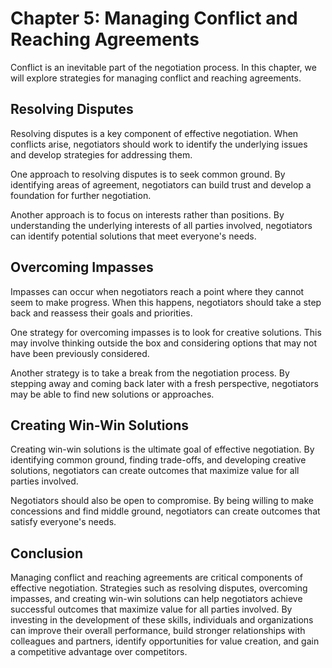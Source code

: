 Chapter 5: Managing Conflict and Reaching Agreements
====================================================

Conflict is an inevitable part of the negotiation process. In this chapter, we will explore strategies for managing conflict and reaching agreements.

Resolving Disputes
------------------

Resolving disputes is a key component of effective negotiation. When conflicts arise, negotiators should work to identify the underlying issues and develop strategies for addressing them.

One approach to resolving disputes is to seek common ground. By identifying areas of agreement, negotiators can build trust and develop a foundation for further negotiation.

Another approach is to focus on interests rather than positions. By understanding the underlying interests of all parties involved, negotiators can identify potential solutions that meet everyone's needs.

Overcoming Impasses
-------------------

Impasses can occur when negotiators reach a point where they cannot seem to make progress. When this happens, negotiators should take a step back and reassess their goals and priorities.

One strategy for overcoming impasses is to look for creative solutions. This may involve thinking outside the box and considering options that may not have been previously considered.

Another strategy is to take a break from the negotiation process. By stepping away and coming back later with a fresh perspective, negotiators may be able to find new solutions or approaches.

Creating Win-Win Solutions
--------------------------

Creating win-win solutions is the ultimate goal of effective negotiation. By identifying common ground, finding trade-offs, and developing creative solutions, negotiators can create outcomes that maximize value for all parties involved.

Negotiators should also be open to compromise. By being willing to make concessions and find middle ground, negotiators can create outcomes that satisfy everyone's needs.

Conclusion
----------

Managing conflict and reaching agreements are critical components of effective negotiation. Strategies such as resolving disputes, overcoming impasses, and creating win-win solutions can help negotiators achieve successful outcomes that maximize value for all parties involved. By investing in the development of these skills, individuals and organizations can improve their overall performance, build stronger relationships with colleagues and partners, identify opportunities for value creation, and gain a competitive advantage over competitors.
